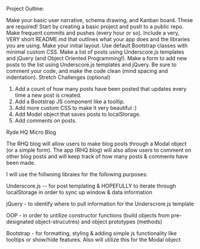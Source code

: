 Project Outline:

Make your basic user narrative, schema drawing, and Kanban board. These are required!
Start by creating a basic project and push to a public repo. Make frequent commits and pushes (every hour or so). Include a very, VERY short README.md that outlines what your app does and the libraries you are using.
Make your initial layout. Use default Bootstrap classes with minimal custom CSS.
Make a list of posts using Underscore.js templates and jQuery (and Object Oriented Programming!).
Make a form to add new posts to the list using Underscore.js templates and jQuery.
Be sure to comment your code, and make the code clean (mind spacing and indentation).
Stretch Challenges (optional)

1. Add a count of how many posts have been posted that updates every time a new post is created.
2. Add a Bootstrap JS component like a tooltip.
3. Add more custom CSS to make it very beautiful :)
4. Add Model object that saves posts to localStorage.
5. Add comments on posts.



Ryde HQ Micro Blog

The RHQ blog will allow users to make blog posts through a Modal object (or a simple form). The app (RHQ blog) will also allow users to comment on other blog posts and will keep track of how many posts & comments have been made.

I will use the follwoing libraies for the following purposes:

Underscore.js -- for post templating & HOPEFULLY to iterate through localStorage in order to sync up window & data information
 
jQuery - to identify where to pull information for the Underscrore.js template

OOP - in order to untilize constructor functions (build objects from pre-designated object-strucutres) and object prototypes (methods)

Bootstrap - for formatting, styling & adding simple js functionality like tooltips or show/hide features. Also will utilize this for the Modal object